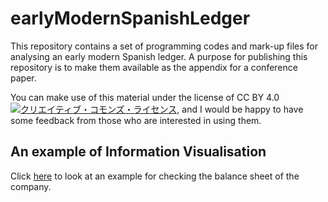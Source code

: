 # earlyModernSpanishLedger

This repository contains a set of programming codes and mark-up files for analysing an early modern Spanish ledger. A purpose for publishing this repository is to make them available as the appendix for a conference paper.

You can make use of this material under the license of CC BY 4.0 
<a rel="license" href="http://creativecommons.org/licenses/by/4.0/"><img alt="クリエイティブ・コモンズ・ライセンス" style="border-width:0" src="https://i.creativecommons.org/l/by/4.0/88x31.png" /></a>, and I would be happy to have some feedback from those who are interested in using them.

## An example of Information Visualisation

Click <a href="#">here</a> to look at an example for checking the balance sheet of the company.
